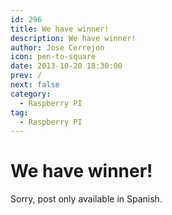 ```yaml
---
id: 296
title: We have winner!
description: We have winner!
author: Jose Cerrejon
icon: pen-to-square
date: 2013-10-20 18:30:00
prev: /
next: false
category:
  - Raspberry PI
tag:
  - Raspberry PI
---
```


# We have winner!

Sorry, post only available in Spanish.